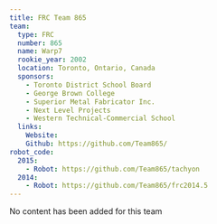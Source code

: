 ```yaml
---
title: FRC Team 865
team:
  type: FRC
  number: 865
  name: Warp7
  rookie_year: 2002
  location: Toronto, Ontario, Canada
  sponsors:
    - Toronto District School Board
    - George Brown College
    - Superior Metal Fabricator Inc.
    - Next Level Projects
    - Western Technical-Commercial School
  links:
    Website:
    Github: https://github.com/Team865/
robot_code:
  2015:
    - Robot: https://github.com/Team865/tachyon
  2014:
    - Robot: https://github.com/Team865/frc2014.5
---
```

No content has been added for this team